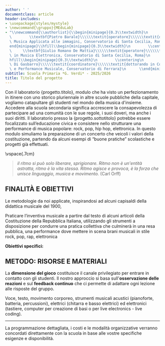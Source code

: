 ```yaml
---
author: ' '
documentclass: article
header-includes:
- \usepackage{styles/mystyle}
- \newcommand{\gruppo}{MEduLab}
- "\\newcommand{\\authorlist}{\\begin{minipage}{0.3\\textwidth}\n        \\centering\n\
  \        \\textbf{Pietro Barale}\\\\\\textit{operatore}\\\\\\textit{diplomato in\
  \ Musica Applicata alle immagini, Conservatorio di Santa Cecilia, Roma}\n      \\\
  end{minipage}\\hfill\\begin{minipage}{0.3\\textwidth}\n        \\centering\n   \
  \     \\textbf{Giulio Romano De Mattia}\\\\\\textit{operatore}\\\\\\textit{diplomato\
  \ in Musica Elettronica, Conservatorio di Santa Cecilia, Roma}\n      \\end{minipage}\\\
  hfill\\begin{minipage}{0.3\\textwidth}\n        \\centering\n        \\textbf{Marco\
  \ Di Gasbarro}\\\\\\textit{coordinatore}\\\\\\textit{dottorando in Composizione\
  \ e Performance Musicale, Conservatorio di Ferrara}\n      \\end{minipage}}"
subtitle: Scuola Primaria *G. Verdi* - 2025/2026
title: Titolo del progetto
---
```


Con il laboratorio {progetto.titolo}, modulo che ha visto un perfezionamento in itinere con uno storico pluriennale in altre scuole pubbliche della capitale, vogliamo catapultare gli studenti nel mondo della musica d'insieme.
Accedere alla scuola secondaria significa accrescere la consapevolezza di partecipare ad
una comunità con le sue regole, i suoi doveri, ma anche i suoi diritti.
Il laboratorio presso la {progetto.sottotitolo} potrebbe essere focalizzato sull’educazione civica e
consistere nello strutturare una performance di musica popolare: rock, pop, hip hop, elettronica. In questo
modulo simuliamo la preparazione di un concerto che veicoli i valori della
costituzione, partendo da alcuni esempi di “buone pratiche” scolastiche e progetti già
effettuati.

\vspace{.7cm}

>*il ritmo si può solo liberare, sprigionare. Ritmo non è un'entità astratta, ritmo è la vita stessa. Ritmo agisce e provoca, è la forza che unisce linguaggio, musica e movimento.* (Carl Orff)



## FINALITÀ E OBIETTIVI

Le metodologie da noi applicate, inspirandosi ad alcuni capisaldi della didattica musicale del 1900,

Praticare l’inventiva musicale a partire dal testo di alcuni articoli della Costituzione della
Repubblica Italiana, utilizzando gli strumenti a disposizione per condurre una pratica
collettiva che culminerà in una resa pubblica, una performance dove mettere in scena brani
musicali in stile rock, pop, rap, elettronica

**Obiettivi specifici:**



## METODO: RISORSE E MATERIALI

La **dimensione del gioco** costituisce il canale privilegiato per entrare in contatto con gli studenti. Il nostro approccio si basa sull'**osservazione delle reazioni** e sul **feedback continuo** che ci permette di adattare ogni lezione alle risposte del gruppo.

Voce, testo, movimento corporeo, strumenti musicali acustici (pianoforte, batteria,
percussioni), elettrici (chitarra e basso elettrici) ed elettronici (tastiere, computer per
creazione di basi o per live electronics - live coding).




---

La programmazione dettagliata, i costi e le modalità organizzative verranno concordati direttamente con la scuola in base alle vostre specifiche esigenze e disponibilità.




